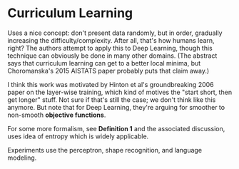 # Curriculum Learning

Uses a nice concept: don't present data randomly, but in order, gradually
increasing the difficulty/complexity. After all, that's how humans learn, right?
The authors attempt to apply this to Deep Learning, though this technique can
obviously be done in many other domains. (The abstract says that curriculum
learning can get to a better local minima, but Choromanska's 2015 AISTATS paper
probably puts that claim away.)

I think this work was motivated by Hinton et al's groundbreaking 2006 paper on
the layer-wise training, which kind of motives the "start short, then get
longer" stuff. Not sure if that's still the case; we don't think like this
anymore. But note that for Deep Learning, they're arguing for smoother to
non-smooth **objective functions**.

For some more formalism, see **Definition 1** and the associated discussion,
uses idea of entropy which is widely applicable.

Experiments use the perceptron, shape recognition, and language modeling.
